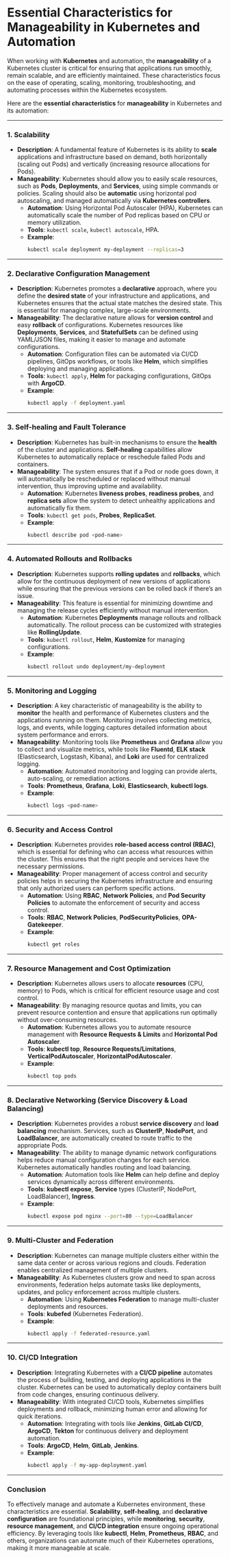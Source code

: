 # Essential Characteristics for Manageability in Kubernetes and Automation

When working with **Kubernetes** and automation, the **manageability** of a Kubernetes cluster is critical for ensuring that applications run smoothly, remain scalable, and are efficiently maintained. These characteristics focus on the ease of operating, scaling, monitoring, troubleshooting, and automating processes within the Kubernetes ecosystem. 

Here are the **essential characteristics** for **manageability** in Kubernetes and its automation:

---

### 1. **Scalability**
   - **Description**: A fundamental feature of Kubernetes is its ability to **scale** applications and infrastructure based on demand, both horizontally (scaling out Pods) and vertically (increasing resource allocations for Pods).
   - **Manageability**: Kubernetes should allow you to easily scale resources, such as **Pods**, **Deployments**, and **Services**, using simple commands or policies. Scaling should also be **automatic** using horizontal pod autoscaling, and managed automatically via **Kubernetes controllers**.
     - **Automation**: Using Horizontal Pod Autoscaler (HPA), Kubernetes can automatically scale the number of Pod replicas based on CPU or memory utilization.
     - **Tools**: `kubectl scale`, `kubectl autoscale`, HPA.
     - **Example**:
       ```bash
       kubectl scale deployment my-deployment --replicas=3
       ```

---

### 2. **Declarative Configuration Management**
   - **Description**: Kubernetes promotes a **declarative** approach, where you define the **desired state** of your infrastructure and applications, and Kubernetes ensures that the actual state matches the desired state. This is essential for managing complex, large-scale environments.
   - **Manageability**: The declarative nature allows for **version control** and easy **rollback** of configurations. Kubernetes resources like **Deployments**, **Services**, and **StatefulSets** can be defined using YAML/JSON files, making it easier to manage and automate configurations.
     - **Automation**: Configuration files can be automated via CI/CD pipelines, GitOps workflows, or tools like **Helm**, which simplifies deploying and managing applications.
     - **Tools**: `kubectl apply`, **Helm** for packaging configurations, GitOps with **ArgoCD**.
     - **Example**:
       ```bash
       kubectl apply -f deployment.yaml
       ```

---

### 3. **Self-healing and Fault Tolerance**
   - **Description**: Kubernetes has built-in mechanisms to ensure the **health** of the cluster and applications. **Self-healing** capabilities allow Kubernetes to automatically replace or reschedule failed Pods and containers.
   - **Manageability**: The system ensures that if a Pod or node goes down, it will automatically be rescheduled or replaced without manual intervention, thus improving uptime and availability.
     - **Automation**: Kubernetes **liveness probes**, **readiness probes**, and **replica sets** allow the system to detect unhealthy applications and automatically fix them.
     - **Tools**: `kubectl get pods`, **Probes**, **ReplicaSet**.
     - **Example**:
       ```bash
       kubectl describe pod <pod-name>
       ```

---

### 4. **Automated Rollouts and Rollbacks**
   - **Description**: Kubernetes supports **rolling updates** and **rollbacks**, which allow for the continuous deployment of new versions of applications while ensuring that the previous versions can be rolled back if there’s an issue.
   - **Manageability**: This feature is essential for minimizing downtime and managing the release cycles efficiently without manual intervention.
     - **Automation**: Kubernetes **Deployments** manage rollouts and rollback automatically. The rollout process can be customized with strategies like **RollingUpdate**.
     - **Tools**: `kubectl rollout`, **Helm**, **Kustomize** for managing configurations.
     - **Example**:
       ```bash
       kubectl rollout undo deployment/my-deployment
       ```

---

### 5. **Monitoring and Logging**
   - **Description**: A key characteristic of manageability is the ability to **monitor** the health and performance of Kubernetes clusters and the applications running on them. Monitoring involves collecting metrics, logs, and events, while logging captures detailed information about system performance and errors.
   - **Manageability**: Monitoring tools like **Prometheus** and **Grafana** allow you to collect and visualize metrics, while tools like **Fluentd**, **ELK stack** (Elasticsearch, Logstash, Kibana), and **Loki** are used for centralized logging.
     - **Automation**: Automated monitoring and logging can provide alerts, auto-scaling, or remediation actions.
     - **Tools**: **Prometheus**, **Grafana**, **Loki**, **Elasticsearch**, **kubectl logs**.
     - **Example**:
       ```bash
       kubectl logs <pod-name>
       ```

---

### 6. **Security and Access Control**
   - **Description**: Kubernetes provides **role-based access control (RBAC)**, which is essential for defining who can access what resources within the cluster. This ensures that the right people and services have the necessary permissions.
   - **Manageability**: Proper management of access control and security policies helps in securing the Kubernetes infrastructure and ensuring that only authorized users can perform specific actions.
     - **Automation**: Using **RBAC**, **Network Policies**, and **Pod Security Policies** to automate the enforcement of security and access control.
     - **Tools**: **RBAC**, **Network Policies**, **PodSecurityPolicies**, **OPA-Gatekeeper**.
     - **Example**:
       ```bash
       kubectl get roles
       ```

---

### 7. **Resource Management and Cost Optimization**
   - **Description**: Kubernetes allows users to allocate **resources** (CPU, memory) to Pods, which is critical for efficient resource usage and cost control.
   - **Manageability**: By managing resource quotas and limits, you can prevent resource contention and ensure that applications run optimally without over-consuming resources.
     - **Automation**: Kubernetes allows you to automate resource management with **Resource Requests & Limits** and **Horizontal Pod Autoscaler**.
     - **Tools**: **kubectl top**, **Resource Requests/Limitations**, **VerticalPodAutoscaler**, **HorizontalPodAutoscaler**.
     - **Example**:
       ```bash
       kubectl top pods
       ```

---

### 8. **Declarative Networking (Service Discovery & Load Balancing)**
   - **Description**: Kubernetes provides a robust **service discovery** and **load balancing** mechanism. Services, such as **ClusterIP**, **NodePort**, and **LoadBalancer**, are automatically created to route traffic to the appropriate Pods.
   - **Manageability**: The ability to manage dynamic network configurations helps reduce manual configuration changes for each service. Kubernetes automatically handles routing and load balancing.
     - **Automation**: Automation tools like **Helm** can help define and deploy services dynamically across different environments.
     - **Tools**: **kubectl expose**, **Service** types (ClusterIP, NodePort, LoadBalancer), **Ingress**.
     - **Example**:
       ```bash
       kubectl expose pod nginx --port=80 --type=LoadBalancer
       ```

---

### 9. **Multi-Cluster and Federation**
   - **Description**: Kubernetes can manage multiple clusters either within the same data center or across various regions and clouds. Federation enables centralized management of multiple clusters.
   - **Manageability**: As Kubernetes clusters grow and need to span across environments, federation helps automate tasks like deployments, updates, and policy enforcement across multiple clusters.
     - **Automation**: Using **Kubernetes Federation** to manage multi-cluster deployments and resources.
     - **Tools**: **kubefed** (Kubernetes Federation).
     - **Example**:
       ```bash
       kubectl apply -f federated-resource.yaml
       ```

---

### 10. **CI/CD Integration**
   - **Description**: Integrating Kubernetes with a **CI/CD pipeline** automates the process of building, testing, and deploying applications in the cluster. Kubernetes can be used to automatically deploy containers built from code changes, ensuring continuous delivery.
   - **Manageability**: With integrated CI/CD tools, Kubernetes simplifies deployments and rollback, minimizing human error and allowing for quick iterations.
     - **Automation**: Integrating with tools like **Jenkins**, **GitLab CI/CD**, **ArgoCD**, **Tekton** for continuous delivery and deployment automation.
     - **Tools**: **ArgoCD**, **Helm**, **GitLab**, **Jenkins**.
     - **Example**:
       ```bash
       kubectl apply -f my-app-deployment.yaml
       ```

---

### Conclusion
To effectively manage and automate a Kubernetes environment, these characteristics are essential. **Scalability**, **self-healing**, and **declarative configuration** are foundational principles, while **monitoring**, **security**, **resource management**, and **CI/CD integration** ensure ongoing operational efficiency. By leveraging tools like **kubectl**, **Helm**, **Prometheus**, **RBAC**, and others, organizations can automate much of their Kubernetes operations, making it more manageable at scale.